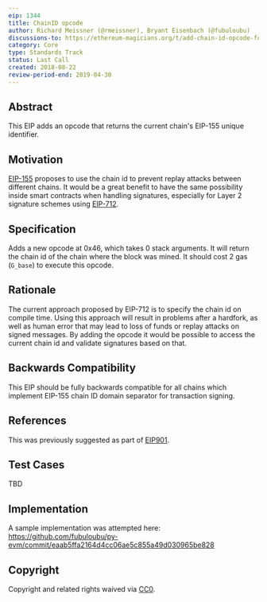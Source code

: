 ```yaml
---
eip: 1344
title: ChainID opcode
author: Richard Meissner (@rmeissner), Bryant Eisenbach (@fubuloubu)
discussions-to: https://ethereum-magicians.org/t/add-chain-id-opcode-for-replay-protection-when-handling-signed-messages-in-contracts/1131
category: Core
type: Standards Track
status: Last Call
created: 2018-08-22
review-period-end: 2019-04-30
---
```


## Abstract
This EIP adds an opcode that returns the current chain's EIP-155 unique identifier.

## Motivation
[EIP-155](https://github.com/ethereum/EIPs/blob/master/EIPS/eip-155.md) proposes to use the chain id to prevent replay attacks between different chains. It would be a great benefit to have the same possibility inside smart contracts when handling signatures, especially for Layer 2 signature schemes using [EIP-712](https://github.com/ethereum/EIPs/blob/master/EIPS/eip-712.md).

## Specification
Adds a new opcode at 0x46, which takes 0 stack arguments. It will return the chain id of the chain where the block was mined. It should cost 2 gas (`G_base`) to execute this opcode.

## Rationale
The current approach proposed by EIP-712 is to specify the chain id on compile time. Using this approach will result in problems after a hardfork, as well as human error that may lead to loss of funds or replay attacks on signed messages. 
By adding the opcode it would be possible to access the current chain id and validate signatures based on that.

## Backwards Compatibility
This EIP should be fully backwards compatible for all chains which implement EIP-155 chain ID domain separator for transaction signing.

## References
This was previously suggested as part of [EIP901](https://github.com/ethereum/EIPs/issues/901).

## Test Cases
TBD

## Implementation
A sample implementation was attempted here: https://github.com/fubuloubu/py-evm/commit/eaab5ffa2164d4cc06ae5c855a49d030965be828

## Copyright
Copyright and related rights waived via [CC0](https://creativecommons.org/publicdomain/zero/1.0/).
